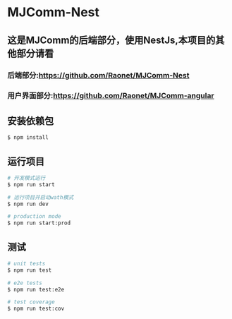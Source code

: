 # MJComm-Nest

## 这是MJComm的后端部分，使用NestJs,本项目的其他部分请看

### 后端部分:<https://github.com/Raonet/MJComm-Nest>

### 用户界面部分:<https://github.com/Raonet/MJComm-angular>

## 安装依赖包
```bash
$ npm install
```

## 运行项目

```bash
# 开发模式运行
$ npm run start

# 运行项目并启动wath模式
$ npm run dev

# production mode
$ npm run start:prod
```

## 测试

```bash
# unit tests
$ npm run test

# e2e tests
$ npm run test:e2e

# test coverage
$ npm run test:cov
```